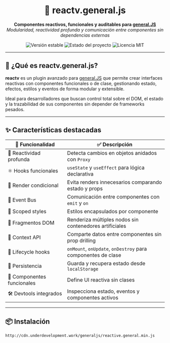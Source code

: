 <h1 align="center">🧬 reactv.general.js</h1>

<p align="center">
  <strong>Componentes reactivos, funcionales y auditables para <a href="https://github.com/arturo21/generaljs">general.JS</a></strong><br>
  <em>Modularidad, reactividad profunda y comunicación entre componentes sin dependencias externas</em>
</p>

<p align="center">
  <img src="https://img.shields.io/badge/version-1.1.0-blue.svg" alt="Versión estable">
  <img src="https://img.shields.io/badge/status-activo-brightgreen.svg" alt="Estado del proyecto">
  <img src="https://img.shields.io/badge/license-MIT-yellow.svg" alt="Licencia MIT">
</p>

---

## 🚀 ¿Qué es reactv.general.js?

**reactv** es un plugin avanzado para [general.JS](https://github.com/arturo21/generaljs) que permite crear interfaces reactivas con componentes funcionales o de clase, gestionando estado, efectos, estilos y eventos de forma modular y extensible.

Ideal para desarrolladores que buscan control total sobre el DOM, el estado y la trazabilidad de sus componentes sin depender de frameworks pesados.

---

## ✨ Características destacadas

| 🔧 Funcionalidad | ✅ Descripción |
|------------------|----------------|
| 🔁 Reactividad profunda | Detecta cambios en objetos anidados con `Proxy` |
| ⚛️ Hooks funcionales | `useState` y `useEffect` para lógica declarativa |
| 🎯 Render condicional | Evita renders innecesarios comparando estado y props |
| 📡 Event Bus | Comunicación entre componentes con `emit` y `on` |
| 🎨 Scoped styles | Estilos encapsulados por componente |
| 🧩 Fragmentos DOM | Renderiza múltiples nodos sin contenedores artificiales |
| 🧠 Context API | Comparte datos entre componentes sin prop drilling |
| 🧪 Lifecycle hooks | `onMount`, `onUpdate`, `onDestroy` para componentes de clase |
| 💾 Persistencia | Guarda y recupera estado desde `localStorage` |
| 🧱 Componentes funcionales | Define UI reactiva sin clases |
| 🛠️ Devtools integrados | Inspecciona estado, eventos y componentes activos |

---

## 📦 Instalación

```bash
http://cdn.underdevelopment.work/generaljs/reactive.general.min.js

